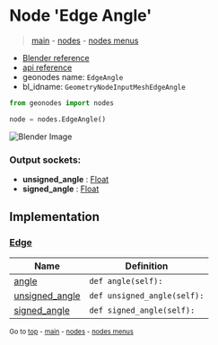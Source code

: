 # Node 'Edge Angle'

> [main](../structure.md) - [nodes](nodes.md) - [nodes menus](nodes_menus.md)

- [Blender reference](https://docs.blender.org/manual/en/latest/modeling/geometry_nodes/mesh/edge_angle.html)
- [api reference](https://docs.blender.org/api/current/bpy.types.GeometryNodeInputMeshEdgeAngle.html)
- geonodes name: `EdgeAngle`
- bl_idname: `GeometryNodeInputMeshEdgeAngle`

```python
from geonodes import nodes

node = nodes.EdgeAngle()
```

![Blender Image](https://docs.blender.org/manual/en/latest/_images/node-types_GeometryNodeInputMeshEdgeAngle.webp)

### Output sockets:

- **unsigned_angle** : [Float](Float.md)
- **signed_angle** : [Float](Float.md)

## Implementation

### [Edge](Edge.md)

| Name | Definition |
|------|------------|
 | [angle](Edge.md#angle-property) | `def angle(self):` |
 | [unsigned_angle](Edge.md#unsigned_angle-property) | `def unsigned_angle(self):` |
 | [signed_angle](Edge.md#signed_angle-property) | `def signed_angle(self):` |

<sub>Go to [top](#node-Edge-Angle) - [main](../structure.md) - [nodes](nodes.md) - [nodes menus](nodes_menus.md)</sub>

